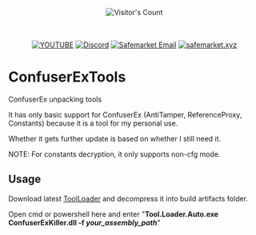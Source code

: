 <br/><br/>
<div align="center"> 
  <img src="https://profile-counter.glitch.me/Zhodisov/count.svg" alt="Visitor's Count" />
</div>
<br/><br/>

<div align="center">
  
[![YOUTUBE](https://img.shields.io/badge/Youtube-fc0000?style=for-the-badge&logo=YOUTUBE&logoColor=white)](https://www.youtube.com/@Jodis974)
[![Discord](https://img.shields.io/badge/Discord-6a85b9?style=for-the-badge&logo=discord&logoColor=white)](https://safemarket.xyz/discord)
[![Safemarket Email](https://img.shields.io/badge/safemarket_email-333333?style=for-the-badge&logo=gmail&logoColor=red)](mailto:support-checkout@safemarket.xyz)
[![safemarket.xyz](https://img.shields.io/badge/safemarket.xyz-0077B5?style=for-the-badge&logo=internet&logoColor=white)](https://safemarket.xyz/)

</div>







# ConfuserExTools
ConfuserEx unpacking tools

It has only basic support for ConfuserEx (AntiTamper, ReferenceProxy, Constants) because it is a tool for my personal use.

Whether it gets further update is based on whether I still need it.

NOTE: For constants decryption, it only supports non-cfg mode.

## Usage

Download latest [ToolLoader](https://github.com/wwh1004/ToolLoader/releases/latest/download/ToolLoader.zip) and decompress it into build artifacts folder.

Open cmd or powershell here and enter "**Tool.Loader.Auto.exe ConfuserExKiller.dll -f ***your_assembly_path*****"
